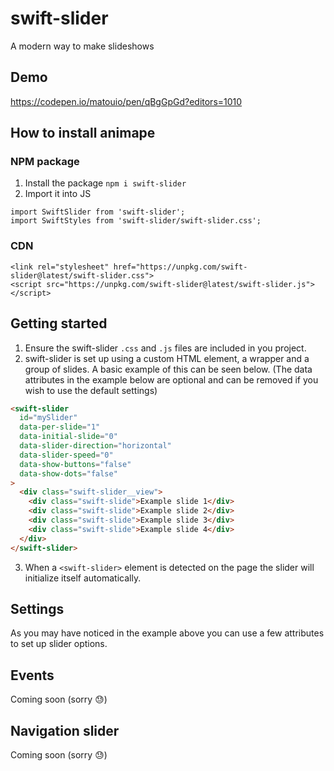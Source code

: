 # swift-slider
A modern way to make slideshows

## Demo
https://codepen.io/matouio/pen/qBgGpGd?editors=1010

## How to install animape

### NPM package

1.  Install the package `npm i swift-slider`
2.  Import it into JS
```
import SwiftSlider from 'swift-slider';
import SwiftStyles from 'swift-slider/swift-slider.css';
```

### CDN
```
<link rel="stylesheet" href="https://unpkg.com/swift-slider@latest/swift-slider.css">
<script src="https://unpkg.com/swift-slider@latest/swift-slider.js"></script>
```

## Getting started

1. Ensure the swift-slider `.css` and `.js` files are included in you project.
2. swift-slider is set up using a custom HTML element, a wrapper and a group of slides. A basic example of this can be seen below. (The data attributes in the example below are optional and can be removed if you wish to use the default settings)

```html
<swift-slider
  id="mySlider"
  data-per-slide="1"
  data-initial-slide="0"
  data-slider-direction="horizontal"
  data-slider-speed="0"
  data-show-buttons="false"
  data-show-dots="false"
>
  <div class="swift-slider__view">
    <div class="swift-slide">Example slide 1</div>
    <div class="swift-slide">Example slide 2</div>
    <div class="swift-slide">Example slide 3</div>
    <div class="swift-slide">Example slide 4</div>
  </div>
</swift-slider>
```

3. When a `<swift-slider>` element is detected on the page the slider will initialize itself automatically.

## Settings
As you may have noticed in the example above you can use a few attributes to set up slider options.

## Events

Coming soon (sorry 😓)

## Navigation slider

Coming soon (sorry 😓)
